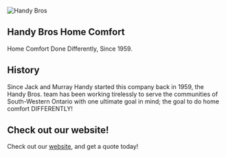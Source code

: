 ![Handy Bros](https://www.handybros.com/wp-content/uploads/2024/08/logo.png)
## Handy Bros Home Comfort
Home Comfort Done Differently, Since 1959.

## History
Since Jack and Murray Handy started this company back in 1959, the Handy Bros. team has been working tirelessly to serve the communities of South-Western Ontario with one ultimate goal in mind; the goal to do home comfort DIFFERENTLY!

## Check out our website!
Check out our [website](https://handybros.com/), and get a quote today!
